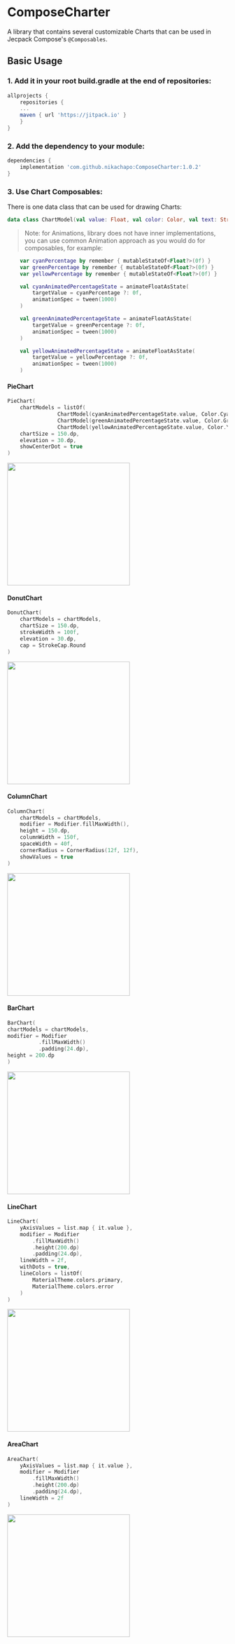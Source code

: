 # ComposeCharter

A library that contains several customizable Charts that can be used in Jecpack Compose's `@Composables`.

## Basic Usage

### 1. Add it in your root build.gradle at the end of repositories:
```gradle
allprojects {
    repositories {
    ...
    maven { url 'https://jitpack.io' }
    }
}
```

### 2. Add the dependency to your module:
```gradle
dependencies {
    implementation 'com.github.nikachapo:ComposeCharter:1.0.2'
}
```

### 3. Use Chart Composables:
There is one data class that can be used for drawing Charts:
```kotlin
data class ChartModel(val value: Float, val color: Color, val text: String? = null)
```

> Note: for Animations, library does not have inner implementations, you can use common Animation approach as you would do for composables, for example:
```kotlin
    var cyanPercentage by remember { mutableStateOf<Float?>(0f) }
    var greenPercentage by remember { mutableStateOf<Float?>(0f) }
    var yellowPercentage by remember { mutableStateOf<Float?>(0f) }

    val cyanAnimatedPercentageState = animateFloatAsState(
        targetValue = cyanPercentage ?: 0f,
        animationSpec = tween(1000)
    )

    val greenAnimatedPercentageState = animateFloatAsState(
        targetValue = greenPercentage ?: 0f,
        animationSpec = tween(1000)
    )

    val yellowAnimatedPercentageState = animateFloatAsState(
        targetValue = yellowPercentage ?: 0f,
        animationSpec = tween(1000)
    )

```


#### PieChart
```kotlin
PieChart(
    chartModels = listOf(
                ChartModel(cyanAnimatedPercentageState.value, Color.Cyan),
                ChartModel(greenAnimatedPercentageState.value, Color.Green),
                ChartModel(yellowAnimatedPercentageState.value, Color.Yellow)),
    chartSize = 150.dp,
    elevation = 30.dp,
    showCenterDot = true
)
```
<img src="https://user-images.githubusercontent.com/44478420/177399420-23acf661-ce85-48e1-9f28-33b7ca456d9a.gif" 
data-canonical-src="https://user-images.githubusercontent.com/44478420/177399420-23acf661-ce85-48e1-9f28-33b7ca456d9a.gif" width="280" height="280" />


#### DonutChart
```kotlin
DonutChart(
    chartModels = chartModels,
    chartSize = 150.dp,
    strokeWidth = 100f,
    elevation = 30.dp,
    cap = StrokeCap.Round
)
```
<img src="https://user-images.githubusercontent.com/44478420/177400285-0b0877b3-d0b1-442d-9359-26bd1a5f4761.gif" 
data-canonical-src="https://user-images.githubusercontent.com/44478420/177400285-0b0877b3-d0b1-442d-9359-26bd1a5f4761.gif" width="280" height="280" />

#### ColumnChart
```kotlin
ColumnChart(
    chartModels = chartModels,
    modifier = Modifier.fillMaxWidth(),
    height = 150.dp,
    columnWidth = 150f,
    spaceWidth = 40f,
    cornerRadius = CornerRadius(12f, 12f),
    showValues = true
)
```

<img src="https://user-images.githubusercontent.com/44478420/177401026-cad0f8be-6a95-4844-948f-6cc198de27d4.gif" 
data-canonical-src="https://user-images.githubusercontent.com/44478420/177401026-cad0f8be-6a95-4844-948f-6cc198de27d4.gif" width="280" height="280" />

#### BarChart
```kotlin
BarChart(
chartModels = chartModels,
modifier = Modifier
          .fillMaxWidth()
          .padding(24.dp),
height = 200.dp
)
```

<img src="https://user-images.githubusercontent.com/44478420/177401658-6db29a9b-baf8-4d0e-ae6b-d4088262150b.gif" 
data-canonical-src="https://user-images.githubusercontent.com/44478420/177401658-6db29a9b-baf8-4d0e-ae6b-d4088262150b.gif" width="280" height="280" />

#### LineChart
```kotlin
LineChart(
    yAxisValues = list.map { it.value },
    modifier = Modifier
        .fillMaxWidth()
        .height(200.dp)
        .padding(24.dp),
    lineWidth = 2f,
    withDots = true,
    lineColors = listOf(
        MaterialTheme.colors.primary,
        MaterialTheme.colors.error
    )
)
```

<img src="https://user-images.githubusercontent.com/44478420/177402168-c1a4d8a5-39ad-4178-8bc7-2ec809e43651.gif" 
data-canonical-src="https://user-images.githubusercontent.com/44478420/177402168-c1a4d8a5-39ad-4178-8bc7-2ec809e43651.gif" width="280" height="280" />

#### AreaChart
```kotlin
AreaChart(
    yAxisValues = list.map { it.value },
    modifier = Modifier
        .fillMaxWidth()
        .height(200.dp)
        .padding(24.dp),
    lineWidth = 2f
)
```

<img src="https://user-images.githubusercontent.com/44478420/177402518-14c24e2d-b8a2-499b-8826-02a705c9e0bd.gif" 
data-canonical-src="https://user-images.githubusercontent.com/44478420/177402518-14c24e2d-b8a2-499b-8826-02a705c9e0bd.gif" width="280" height="280" />
